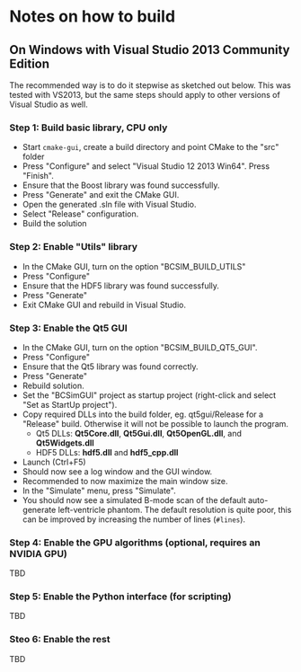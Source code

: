 # Notes on how to build

## On Windows with Visual Studio 2013 Community Edition
The recommended way is to do it stepwise as sketched out below. This was tested with VS2013, but the same steps should apply to other versions of Visual Studio as well.

### Step 1: Build basic library, CPU only
- Start ```cmake-gui```, create a build directory and point CMake to the "src" folder
- Press "Configure" and select "Visual Studio 12 2013 Win64". Press "Finish".
- Ensure that the Boost library was found successfully.
- Press "Generate" and exit the CMake GUI.
- Open the generated .sln file with Visual Studio.
- Select "Release" configuration.
- Build the solution

### Step 2: Enable "Utils" library
- In the CMake GUI, turn on the option "BCSIM_BUILD_UTILS"
- Press "Configure"
- Ensure that the HDF5 library was found successfully.
- Press "Generate"
- Exit CMake GUI and rebuild in Visual Studio.

### Step 3: Enable the Qt5 GUI
- In the CMake GUI, turn on the option "BCSIM_BUILD_QT5_GUI".
- Press "Configure"
- Ensure that the Qt5 library was found correctly.
- Press "Generate"
- Rebuild solution.
- Set the "BCSimGUI" project as startup project (right-click and select "Set as StartUp project"). 
- Copy required DLLs into the build folder, eg. qt5gui/Release for a "Release" build. Otherwise it will not be possible to launch the program.
    - Qt5 DLLs: **Qt5Core.dll**, **Qt5Gui.dll**, **Qt5OpenGL.dll**, and **Qt5Widgets.dll**
    - HDF5 DLLs: **hdf5.dll** and **hdf5_cpp.dll**
- Launch (Ctrl+F5)
- Should now see a log window and the GUI window.
- Recommended to now maximize the main window size.
- In the "Simulate" menu, press "Simulate".
- You should now see a simulated B-mode scan of the default auto-generate left-ventricle phantom.
  The default resolution is quite poor, this can be improved by increasing the number of lines (```#lines```).

### Step 4: Enable the GPU algorithms (optional, requires an NVIDIA GPU)
TBD

### Step 5: Enable the Python interface (for scripting)
TBD

### Steo 6: Enable the rest
TBD
